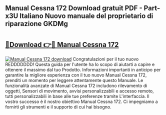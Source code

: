 ## Manual Cessna 172 Download gratuit PDF - Part-x3U Italiano Nuovo manuale del proprietario di riparazione GKDMg

# <h2><a href="http://dfgjqw7.blite.top/?on=Manual+Cessna+172">🔗Download 👉🔴 Manual Cessna 172</a></h2>

[![Manual Cessna 172 download](https://i.imgur.com/lujVjoI.png)](http://dfgjqw7.blite.top/?on=Manual+Cessna+172)
Congratulazioni per il tuo nuovo REDDDDDDD! Questa guida per l'utente ha lo scopo di aiutarti a capire e ottenere il massimo dal tuo Prodotto. Informazioni importanti in anticipo per garantire la migliore esperienza con il tuo nuovo Manual Cessna 172, prenditi un momento per leggere attentamente questo Manuale. Le funzionalità avanzate di Manual Cessna 172 includono rilevamento di oggetti, Sensori di movimento, avvisi personalizzabili e accesso remoto, tutti personalizzabili in base alle tue preferenze tramite L'interfaccia. Il vostro successo è il nostro obiettivo Manual Cessna 172. Ci impegniamo a fornirti gli strumenti e il supporto di cui hai bisogno.
